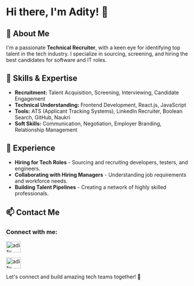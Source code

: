 # Hi there, I'm Adity! 👋

## 🚀 About Me
I'm a passionate **Technical Recruiter**, with a keen eye for identifying top talent in the tech industry. I specialize in sourcing, screening, and hiring the best candidates for software and IT roles.

## 🔧 Skills & Expertise
- **Recruitment:** Talent Acquisition, Screening, Interviewing, Candidate Engagement
- **Technical Understanding:** Frontend Development, React.js, JavaScript
- **Tools:** ATS (Applicant Tracking Systems), LinkedIn Recruiter, Boolean Search, GitHub, Naukri
- **Soft Skills:** Communication, Negotiation, Employer Branding, Relationship Management

## 📌 Experience
- **Hiring for Tech Roles** - Sourcing and recruiting developers, testers, and engineers.
- **Collaborating with Hiring Managers** - Understanding job requirements and workforce needs.
- **Building Talent Pipelines** - Creating a network of highly skilled professionals.

## 📫 Contact Me
<h3 align="left">Connect with me:</h3>
<p align="left">
<a href="www.linkedin.com/in/adity-singh-technical-recruiter" target="_blank"><img align="center" src="https://cdn.jsdelivr.net/npm/simple-icons@3.0.1/icons/linkedin.svg" alt="adity singh" height="30" width="40" /></a>
  
<a href="aditysingh@northcorp.tech" target="blank"><img align="center" src="https://cdnjs.cloudflare.com/ajax/libs/font-awesome/4.7.0/css/font-awesome.min.css" alt="adity singh" height="30" width="40" /></a>

Let's connect and build amazing tech teams together! 🚀

